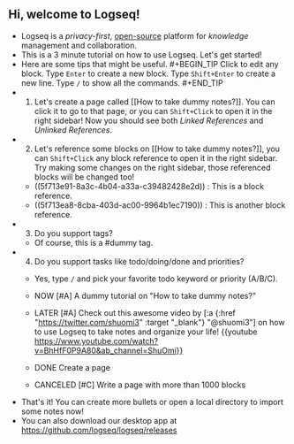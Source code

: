 ## Hi, welcome to Logseq!
- Logseq is a _privacy-first_, [open-source](https://github.com/logseq/logseq) platform for _knowledge_ management and collaboration.
- This is a 3 minute tutorial on how to use Logseq. Let's get started!
- Here are some tips that might be useful.
#+BEGIN_TIP
Click to edit any block.
Type `Enter` to create a new block.
Type `Shift+Enter` to create a new line.
Type `/` to show all the commands.
#+END_TIP
- 1. Let's create a page called [[How to take dummy notes?]]. You can click it to go to that page, or you can `Shift+Click` to open it in the right sidebar! Now you should see both _Linked References_ and _Unlinked References_.
- 2. Let's reference some blocks on [[How to take dummy notes?]], you can `Shift+Click` any block reference to open it in the right sidebar. Try making
some changes on the right sidebar, those referenced blocks will be changed too!
    - ((5f713e91-8a3c-4b04-a33a-c39482428e2d)) : This is a block reference.
    - ((5f713ea8-8cba-403d-ac00-9964b1ec7190)) : This is another block reference.
- 3. Do you support tags?
    - Of course, this is a #dummy tag.
- 4. Do you support tasks like todo/doing/done and priorities?
    - Yes, type `/` and pick your favorite todo keyword or priority (A/B/C).
    - NOW [#A] A dummy tutorial on "How to take dummy notes?"
    - LATER [#A] Check out this awesome video by [:a {:href "https://twitter.com/shuomi3" :target "_blank"} "@shuomi3"] on how to use Logseq to take notes and organize your life!
    {{youtube https://www.youtube.com/watch?v=BhHfF0P9A80&ab_channel=ShuOmi}}

    - DONE Create a page
    - CANCELED [#C] Write a page with more than 1000 blocks
- That's it! You can create more bullets or open a local directory to import some notes now!
- You can also download our desktop app at https://github.com/logseq/logseq/releases
